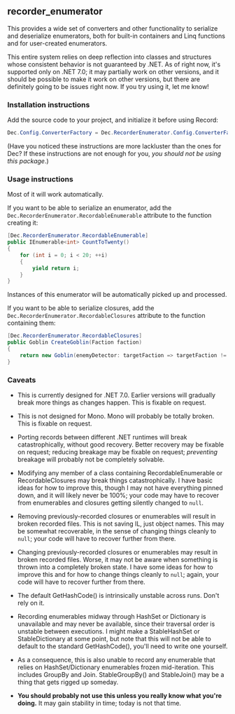 recorder_enumerator
---

This provides a wide set of converters and other functionality to serialize and deserialize enumerators, both for built-in containers and Linq functions and for user-created enumerators.

This entire system relies on deep reflection into classes and structures whose consistent behavior is not guaranteed by .NET. As of right now, it's supported only on .NET 7.0; it may partially work on other versions, and it should be possible to make it work on other versions, but there are definitely going to be issues right now. If you try using it, let me know!

### Installation instructions

Add the source code to your project, and initialize it before using Record:

```cs
Dec.Config.ConverterFactory = Dec.RecorderEnumerator.Config.ConverterFactory;
```

(Have you noticed these instructions are more lackluster than the ones for Dec? If these instructions are not enough for you, *you should not be using this package*.)

### Usage instructions

Most of it will work automatically.

If you want to be able to serialize an enumerator, add the `Dec.RecorderEnumerator.RecordableEnumerable` attribute to the function creating it:

```cs
[Dec.RecorderEnumerator.RecordableEnumerable]
public IEnumerable<int> CountToTwenty()
{
	for (int i = 0; i < 20; ++i)
	{
		yield return i;
	}
}
```

Instances of this enumerator will be automatically picked up and processed.

If you want to be able to serialize closures, add the `Dec.RecorderEnumerator.RecordableClosures` attribute to the function containing them:

```cs
[Dec.RecorderEnumerator.RecordableClosures]
public Goblin CreateGoblin(Faction faction)
{
	return new Goblin(enemyDetector: targetFaction => targetFaction != faction);
}
```

### Caveats

* This is currently designed for .NET 7.0. Earlier versions will gradually break more things as changes happen. This is fixable on request.
* This is not designed for Mono. Mono will probably be totally broken. This is fixable on request.
* Porting records between different .NET runtimes will break catastrophically, without good recovery. Better recovery may be fixable on request; reducing breakage may be fixable on request; *preventing* breakage will probably not be completely solvable.
* Modifying any member of a class containing RecordableEnumerable or RecordableClosures may break things catastrophically. I have basic ideas for how to improve this, though I may not have everything pinned down, and it will likely never be 100%; your code may have to recover from enumerables and closures getting silently changed to `null`.
* Removing previously-recorded closures or enumerables will result in broken recorded files. This is not saving IL, just object names. This may be somewhat recoverable, in the sense of changing things cleanly to `null`; your code will have to recover further from there.
* Changing previously-recorded closures or enumerables may result in broken recorded files. Worse, it may not be aware when something is thrown into a completely broken state. I have some ideas for how to improve this and for how to change things cleanly to `null`; again, your code will have to recover further from there.
* The default GetHashCode() is intrinsically unstable across runs. Don't rely on it.
* Recording enumerables midway through HashSet or Dictionary is unavailable and may never be available, since their traversal order is unstable between executions. I might make a StableHashSet or StableDictionary at some point, but note that this will not be able to default to the standard GetHashCode(), you'll need to write one yourself.
* As a consequence, this is also unable to record any enumerable that relies on HashSet/Dictionary enumerables frozen mid-iteration. This includes GroupBy and Join. StableGroupBy() and StableJoin() may be a thing that gets rigged up someday.

* **You should probably not use this unless you really know what you're doing.** It may gain stability in time; today is not that time.